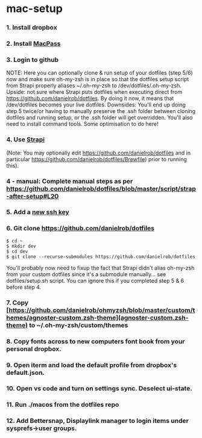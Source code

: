 # mac-setup

### 1. Install dropbox

### 2. Install [MacPass](https://macpassapp.org/)

### 3. Login to github

NOTE: Here you can optionally clone & run setup of your dotfiles (step 5/6) now and make sure oh-my-zsh is in place so that the dotfiles setup script from Strapi properly aliases ~/.oh-my-zsh to /dev/dotfiles/.oh-my-zsh. Upside: not sure where Strapi puts dotfiles when executing direct from https://github.com/danielrob/dotfiles. By doing it now, it means that /dev/dotfiles becomes your live dotfiles. Downsides: You'll end up doing step 5 twice/or having to manually preserve the .ssh folder between cloning dotfiles and running setup, or the .ssh folder will get overridden. You'll also need to install command tools. Some optimisation to do here! 

### 4. Use [Strapi](https://macos-strap.herokuapp.com/) 
(Note: You may optionally edit https://github.com/danielrob/dotfiles and in particular https://github.com/danielrob/dotfiles/Brewfile) prior to running this). 

### 4 - manual: Complete manual steps as per https://github.com/danielrob/dotfiles/blob/master/script/strap-after-setup#L20

### 5. Add a [new ssh key](https://docs.github.com/en/authentication/connecting-to-github-with-ssh/generating-a-new-ssh-key-and-adding-it-to-the-ssh-agent)

### 6. Git clone https://github.com/danielrob/dotfiles

```
$ cd ~
$ mkdir dev
$ cd dev
$ git clone --recurse-submodules https://github.com/danielrob/dotfiles
```
You'll probably now need to fixup the fact that Strapi didn't alias oh-my-zsh from your custom dotfiles since it's a submodule manually... see dotfiles/setup.sh script. You can ignore this if you completed step 5 & 6 before step 4. 

### 7. Copy [https://github.com/danielrob/ohmyzsh/blob/master/custom/themes/agnoster-custom.zsh-theme](agnoster-custom.zsh-theme) to ~/.oh-my-zsh/custom/themes

### 8. Copy fonts across to new computers font book from your personal dropbox. 

### 9. Open iterm and load the default profile from dropbox's default.json. 

### 10. Open vs code and turn on settings sync. Deselect ui-state. 

### 11. Run ./macos from the dotfiles repo

### 12. Add Bettersnap, Displaylink manager to login items under sysprefs->user groups. 
